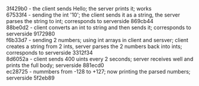 3f429b0 - the client sends Hello; the server prints it; works  
67533f4 - sending the int '10'; the client sends it as a string, the server parses the string to int; corresponds to serverside 869cb44  
88be0d2 - client converts an int to string and then sends it; corresponds to serverside 9172980  
f6b33d7 - sending 2 numbers; using int arrays in client and sersver; client creates a string from 2 ints, server parses the 2 numbers back into ints; corresponds to serverside 3312f34  
8d6052a - client sends 400 uints every 2 seconds; server receives well and prints the full body; serverside 881ecd0  
ec28725 - nummbers from -128 to +127; now printing the parsed numbers; serverside 5f2eb89  
